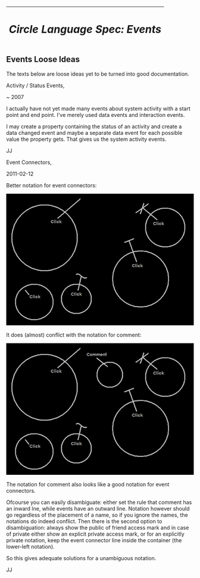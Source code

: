 ﻿|<h1>***Circle Language Spec: Events***</h1>|
| :- |
## **Events Loose Ideas**
The texts below are loose ideas yet to be turned into good documentation.



Activity / Status Events,

~ 2007

I actually have not yet made many events about system activity with a start point and end point. I've merely used data events and interaction events.

I may create a property containing the status of an activity and create a data changed event and maybe a separate data event for each possible value the property gets. That gives us the system activity events.

JJ


Event Connectors,

2011-02-12

Better notation for event connectors:

![](3.%20Events%20Loose%20Ideas.001.png)

It does (almost) conflict with the notation for comment:

![](3.%20Events%20Loose%20Ideas.002.png)

The notation for comment also looks like a good notation for event connectors.

Ofcourse you can easily disambiguate: either set the rule that comment has an inward lne, while events have an outward line. Notation however should go regardless of the placement of a name, so if you ignore the names, the notations do indeed conflict. Then there is the second option to disambiguation: always show the public of friend access mark and in case of private either show an explicit private access mark, or for an explicitly private notation, keep the event connector line inside the container (the lower-left notation).

So this gives adequate solutions for a unambiguous notation.

JJ


